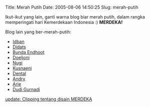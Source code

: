 Title: Merah Putih
Date: 2005-08-06 14:50:25
Slug: merah-putih

Ikut-ikut yang lain, ganti warna blog biar merah putih, dalam rangka memperingati hari Kemerdekaan Indonesia :)
**MERDEKA!**

Blog lain yang ber-merah-putih:

- [Idban](http://secandri.com/blog/2005/08/05/merah-putih-ichigo/)
- [Didats](http://didats.net/permalink.php?idxMjIx)
- [Bunda Endhoot](http://endhoot.blogspot.com/2005/08/blog-merah-putih.html)
- [Doeljoni](http://doeljoni.sysadmin.or.id/blogger/index.php/2005/08/03/merdeka-baton/)
- [Nugi](http://nugraha.net/posts/2005/08/04/darah-itu-merah-jenderal/)
- [Kusnaeni](http://kusaeni.com/2005/08/05/merdeka/)
- [Dental](http://www.15june.com/2005/08/06/merah-putih/)
- [Andry](http://blogs.andryshuzain.com/archives/2005/08/06/3108-blogday-2005-and-red-white-conspiracy/)
- [Arie](http://www.malam.or.id/blog/1688.06.html)
- [Dudi Gurnadi](http://dgk.or.id/archives/2005/08/17/dirgahayu-indonesiaku/)

<ins datetime="2005-08-07T17:16:05+00:00">update: [Clipping tentang disain MERDEKA](http://flickr.com/photos/lunge)</ins>
